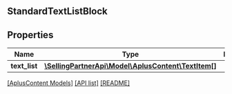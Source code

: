 ## StandardTextListBlock

## Properties

Name | Type | Description | Notes
------------ | ------------- | ------------- | -------------
**text_list** | [**\SellingPartnerApi\Model\AplusContent\TextItem[]**](TextItem.md) |  |

[[AplusContent Models]](../) [[API list]](../../Api) [[README]](../../../README.md)
